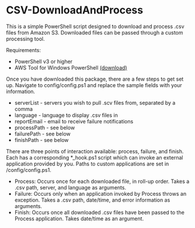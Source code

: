 # CSV-DownloadAndProcess
This is a simple PowerShell script designed to download and process .csv files from Amazon S3. Downloaded files can be passed through a custom processing tool.

Requirements:
- PowerShell v3 or higher
- AWS Tool for Windows PowerShell [(download)](http://aws.amazon.com/powershell/)

Once you have downloaded this package, there are a few steps to get set up. 
Navigate to config/config.ps1 and replace the sample fields with your information.  
- serverList - servers you wish to pull .scv files from, separated by a comma
- language - language to display .csv files in
- reportEmail - email to receive failure notifications
- processPath - see below
- failurePath - see below
- finishPath - see below

There are three points of interaction available: process, failure, and finish. Each has a corresponding *_hook.ps1 script which can invoke an external application provided by you. Paths to custom applications are set in /config/config.ps1.
- Process: Occurs once for each downloaded file, in roll-up order. Takes a .csv path, server, and language as arguments.
- Failure: Occurs only when an application invoked by Process throws an exception. Takes a .csv path, date/time, and error information as arguments. 
- Finish: Occurs once all downloaded .csv files have been passed to the Process application. Takes date/time as an argument.